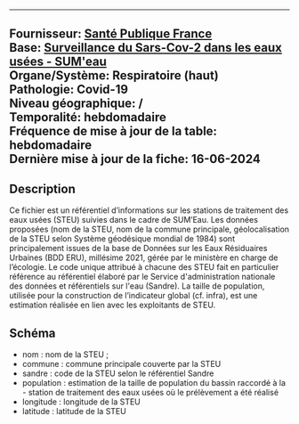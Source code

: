 #
----
Fournisseur: [Santé Publique France](../../fournisseurs/spf.md)  <br/>
Base: [Surveillance du Sars-Cov-2 dans les eaux usées - SUM'eau](sumeau.md) <br/>
Organe/Système: Respiratoire (haut) <br/>
Pathologie: Covid-19 <br/>
Niveau géographique: /  <br/>
Temporalité: hebdomadaire <br/>
Fréquence de mise à jour de la table: hebdomadaire  <br/>
Dernière mise à jour de la fiche: 16-06-2024 <br/>
----

## Description
Ce fichier est un référentiel d’informations sur les stations de traitement des eaux usées (STEU) suivies dans le cadre de SUM’Eau. Les données proposées (nom de la STEU, nom de la commune principale, géolocalisation de la STEU selon Système géodésique mondial de 1984) sont principalement issues de la base de Données sur les Eaux Résiduaires Urbaines (BDD ERU), millésime 2021, gérée par le ministère en charge de l’écologie. Le code unique attribué à chacune des STEU fait en particulier référence au référentiel élaboré par le Service d'administration nationale des données et référentiels sur l'eau (Sandre). La taille de population, utilisée pour la construction de l’indicateur global (cf. infra), est une estimation réalisée en lien avec les exploitants de STEU.

## Schéma
- nom : nom de la STEU ;
- commune : commune principale couverte par la STEU 
- sandre : code de la STEU selon le référentiel Sandre 
- population : estimation de la taille de population du bassin raccordé à la - station de traitement des eaux usées où le prélèvement a été réalisé 
- longitude : longitude de la STEU
- latitude : latitude de la STEU 